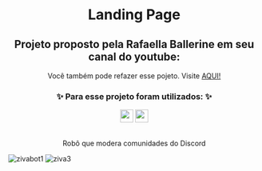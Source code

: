 <h1 align="center"> Landing Page </h1>

<h2 align="center">Projeto proposto pela Rafaella Ballerine em seu canal do youtube:</h2>
<div align="center">
 
 Você também pode refazer esse pojeto. Visite <a align="center" href="https://www.youtube.com/watch?v=llF6vD-RljE">AQUI!</a>
 
</div>

<h3 align="center">✨ Para esse projeto foram utilizados: ✨</h3>

<div align="center">
  <img height="26em" src="https://img.shields.io/badge/HTML5-E34F26?style=for-the-badge&logo=html5&logoColor=white" >
  <img height="26em" src="https://img.shields.io/badge/CSS3-1572B6?style=for-the-badge&logo=css3&logoColor=white" >
</div>

##

<p align="center">Robô que modera comunidades do Discord</p>
 
![zivabot1](https://user-images.githubusercontent.com/72527935/147288106-e8522a75-c64b-4574-9305-ef775c0fa9d7.PNG)
![ziva3](https://user-images.githubusercontent.com/72527935/147288134-83a79b33-fe85-4e58-886b-19215e31d982.PNG)
